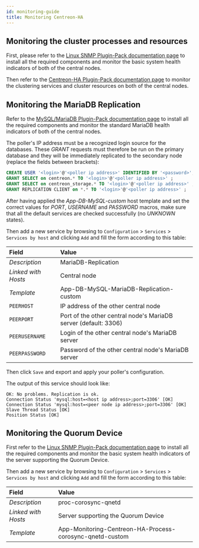 ```yaml
---
id: monitoring-guide
title: Monitoring Centreon-HA
---
```


## Monitoring the cluster processes and resources

First, please refer to the [Linux SNMP Plugin-Pack documentation page](integrations/plugin-packs/procedures/operatingsystems-linux-snmp.md) to install all the required components and monitor the basic system health indicators of both of the central nodes.

Then refer to the [Centreon-HA Plugin-Pack documentation page](integrations/plugin-packs/procedures/applications-monitoring-centreon-ha.md) to monitor the clustering services and cluster resources on both of the central nodes.

## Monitoring the MariaDB Replication

Refer to the [MySQL/MariaDB Plugin-Pack documentation page](integrations/plugin-packs/procedures/applications-databases-mysql.md) to install all the required components and monitor the standard MariaDB health indicators of both of the central nodes.

The poller's IP address must be a recognized login source for the databases. These *GRANT* requests must therefore be run on the primary database and they will be immediately replicated to the secondary node (replace the fields between brackets):

```sql
CREATE USER '<login>'@'<poller ip address>' IDENTIFIED BY '<password>';
GRANT SELECT on centreon.* TO '<login>'@'<poller ip address>' ;
GRANT SELECT on centreon_storage.* TO '<login>'@'<poller ip address>' ;
GRANT REPLICATION CLIENT on *.* TO '<login>'@'<poller ip address>' ;
```

After having applied the *App-DB-MySQL-custom* host template and set the correct values for *PORT*, *USERNAME* and *PASSWORD* macros, make sure that all the default services are checked successfully (no *UNKNOWN* states).

Then add a new service by browsing to `Configuration` > `Services` > `Services by host` and clicking `Add` and fill the form according to this table:

| Field               | Value                                                           |
|:--------------------|:----------------------------------------------------------------|
| *Description*       | MariaDB-Replication                                             |
| *Linked with Hosts* | Central node                                                    |
| *Template*          | App-DB-MySQL-MariaDB-Replication-custom                         |
| `PEERHOST`          | IP address of the other central node                            |
| `PEERPORT`          | Port of the other central node's MariaDB server (default: 3306) |
| `PEERUSERNAME`      | Login of the other central node's MariaDB server                |
| `PEERPASSWORD`      | Password of the other central node's MariaDB server             |

Then click `Save` and export and apply your poller's configuration.

The output of this service should look like:

```text
OK: No problems. Replication is ok.
Connection Status 'mysql:host=<host ip address>;port=3306' [OK]
Connection Status 'mysql:host=<peer node ip address>;port=3306' [OK]
Slave Thread Status [OK]
Position Status [OK]
```

## Monitoring the Quorum Device

First refer to the [Linux SNMP Plugin-Pack documentation page](integrations/plugin-packs/procedures/operatingsystems-linux-snmp.md) to install all the required components and monitor the basic system health indicators of the server supporting the Quorum Device.

Then add a new service by browsing to `Configuration` > `Services` > `Services by host` and clicking `Add` and fill the form according to this table:

| Field               | Value                                                    |
|:--------------------|:---------------------------------------------------------|
| *Description*       | proc-corosync-qnetd                                      |
| *Linked with Hosts* | Server supporting the Quorum Device                      |
| *Template*          | App-Monitoring-Centreon-HA-Process-corosync-qnetd-custom |

